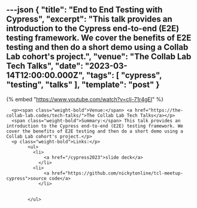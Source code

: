 ---json
{
  "title": "End to End Testing with Cypress",
  "excerpt": "This talk provides an introduction to the Cypress end-to-end (E2E) testing framework. We cover the benefits of E2E testing and then do a short demo using a Collab Lab cohort's project.",
  "venue": "The Collab Lab Tech Talks",
  "date": "2023-03-14T12:00:00.000Z",
  "tags": [
    "cypress",
    "testing",
    "talks"
  ],
  "template": "post"
}
---

{% embed "https://www.youtube.com/watch?v=clj-71r4gEI" %}
      
      <p><span class="weight-bold">Venue:</span> <a href="https://the-collab-lab.codes/tech-talks/">The Collab Lab Tech Talks</a></p>
      <span class="weight-bold">Summary:</span> This talk provides an introduction to the Cypress end-to-end (E2E) testing framework. We cover the benefits of E2E testing and then do a short demo using a Collab Lab cohort's project.</p>
      <p class="weight-bold">Links:</p>
            <ul>
              <li>
                  <a href="/cypress2023">slide deck</a>
                </li>
              <li>
                  <a href="https://github.com/nickytonline/tcl-meetup-cypress">source code</a>
                </li>

              
            </ul>
